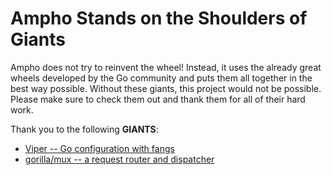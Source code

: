 # Ampho Stands on the Shoulders of Giants

Ampho does not try to reinvent the wheel! Instead, it uses the already great wheels developed by the Go community and
puts them all together in the best way possible. Without these giants, this project would not be possible. Please make
sure to check them out and thank them for all of their hard work.

Thank you to the following **GIANTS**:

* [Viper -- Go configuration with fangs](https://github.com/spf13/viper)
* [gorilla/mux -- a request router and dispatcher](https://github.com/gorilla/mux)
